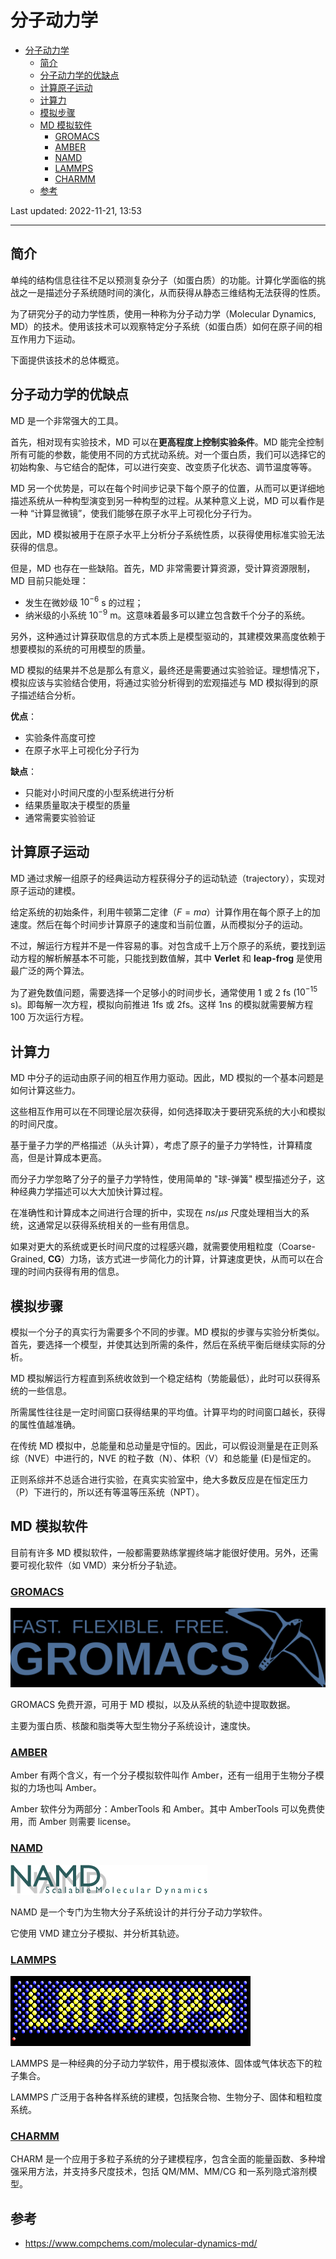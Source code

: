 # 分子动力学

- [分子动力学](#分子动力学)
  - [简介](#简介)
  - [分子动力学的优缺点](#分子动力学的优缺点)
  - [计算原子运动](#计算原子运动)
  - [计算力](#计算力)
  - [模拟步骤](#模拟步骤)
  - [MD 模拟软件](#md-模拟软件)
    - [GROMACS](#gromacs)
    - [AMBER](#amber)
    - [NAMD](#namd)
    - [LAMMPS](#lammps)
    - [CHARMM](#charmm)
  - [参考](#参考)

Last updated: 2022-11-21, 13:53
****

## 简介

单纯的结构信息往往不足以预测复杂分子（如蛋白质）的功能。计算化学面临的挑战之一是描述分子系统随时间的演化，从而获得从静态三维结构无法获得的性质。

为了研究分子的动力学性质，使用一种称为分子动力学（Molecular Dynamics, MD）的技术。使用该技术可以观察特定分子系统（如蛋白质）如何在原子间的相互作用力下运动。

下面提供该技术的总体概览。

## 分子动力学的优缺点

MD 是一个非常强大的工具。

首先，相对现有实验技术，MD 可以在**更高程度上控制实验条件**。MD 能完全控制所有可能的参数，能使用不同的方式扰动系统。对一个蛋白质，我们可以选择它的初始构象、与它结合的配体，可以进行突变、改变质子化状态、调节温度等等。

MD 另一个优势是，可以在每个时间步记录下每个原子的位置，从而可以更详细地描述系统从一种构型演变到另一种构型的过程。从某种意义上说，MD 可以看作是一种 “计算显微镜”，使我们能够在原子水平上可视化分子行为。

因此，MD 模拟被用于在原子水平上分析分子系统性质，以获得使用标准实验无法获得的信息。

但是，MD 也存在一些缺陷。首先，MD 非常需要计算资源，受计算资源限制，MD 目前只能处理：

- 发生在微妙级 $10^{-6}$ s 的过程；
- 纳米级的小系统 $10^{-9}$ m。这意味着最多可以建立包含数千个分子的系统。

另外，这种通过计算获取信息的方式本质上是模型驱动的，其建模效果高度依赖于想要模拟的系统的可用模型的质量。

MD 模拟的结果并不总是那么有意义，最终还是需要通过实验验证。理想情况下，模拟应该与实验结合使用，将通过实验分析得到的宏观描述与 MD 模拟得到的原子描述结合分析。

**优点**：

- 实验条件高度可控
- 在原子水平上可视化分子行为

**缺点**：

- 只能对小时间尺度的小型系统进行分析
- 结果质量取决于模型的质量
- 通常需要实验验证

## 计算原子运动

MD 通过求解一组原子的经典运动方程获得分子的运动轨迹（trajectory），实现对原子运动的建模。

给定系统的初始条件，利用牛顿第二定律（$F=ma$）计算作用在每个原子上的加速度。然后在每个时间步计算原子的速度和当前位置，从而模拟分子的运动。

不过，解运行方程并不是一件容易的事。对包含成千上万个原子的系统，要找到运动方程的解析解基本不可能，只能找到数值解，其中 **Verlet** 和 **leap-frog** 是使用最广泛的两个算法。

为了避免数值问题，需要选择一个足够小的时间步长，通常使用 1 或 2 fs ($10^{-15}$ s)。即每解一次方程，模拟向前推进 1fs 或 2fs。这样 1ns 的模拟就需要解方程 100 万次运行方程。

## 计算力

MD 中分子的运动由原子间的相互作用力驱动。因此，MD 模拟的一个基本问题是如何计算这些力。

这些相互作用可以在不同理论层次获得，如何选择取决于要研究系统的大小和模拟的时间尺度。

基于量子力学的严格描述（从头计算），考虑了原子的量子力学特性，计算精度高，但是计算成本更高。

而分子力学忽略了分子的量子力学特性，使用简单的 "球-弹簧" 模型描述分子，这种经典力学描述可以大大加快计算过程。

在准确性和计算成本之间进行合理的折中，实现在 $ns$/$\mu s$ 尺度处理相当大的系统，这通常足以获得系统相关的一些有用信息。

如果对更大的系统或更长时间尺度的过程感兴趣，就需要使用粗粒度（Coarse-Grained, **CG**）力场，该方式进一步简化力的计算，计算速度更快，从而可以在合理的时间内获得有用的信息。

## 模拟步骤

模拟一个分子的真实行为需要多个不同的步骤。MD 模拟的步骤与实验分析类似。首先，要选择一个模型，并使其达到所需的条件，然后在系统平衡后继续实际的分析。

MD 模拟解运行方程直到系统收敛到一个稳定结构（势能最低），此时可以获得系统的一些信息。

所需属性往往是一定时间窗口获得结果的平均值。计算平均的时间窗口越长，获得的属性值越准确。

在传统 MD 模拟中，总能量和总动量是守恒的。因此，可以假设测量是在正则系综（NVE）中进行的，NVE 的粒子数（N）、体积（V）和总能量 (E)是恒定的。

正则系综并不总适合进行实验，在真实实验室中，绝大多数反应是在恒定压力（P）下进行的，所以还有等温等压系统（NPT）。

## MD 模拟软件

目前有许多 MD 模拟软件，一般都需要熟练掌握终端才能很好使用。另外，还需要可视化软件（如 VMD）来分析分子轨迹。

### [GROMACS](https://www.gromacs.org/)

![](images/2022-11-16-17-21-43.png)

GROMACS 免费开源，可用于 MD 模拟，以及从系统的轨迹中提取数据。

主要为蛋白质、核酸和脂类等大型生物分子系统设计，速度快。

### [AMBER](https://ambermd.org/)

Amber 有两个含义，有一个分子模拟软件叫作 Amber，还有一组用于生物分子模拟的力场也叫 Amber。

Amber 软件分为两部分：AmberTools 和 Amber。其中 AmberTools 可以免费使用，而 Amber 则需要 license。

### [NAMD](https://www.ks.uiuc.edu/Research/namd/)

![](images/2022-11-21-13-41-26.png)

NAMD 是一个专门为生物大分子系统设计的并行分子动力学软件。

它使用 VMD 建立分子模拟、并分析其轨迹。

### [LAMMPS](https://www.lammps.org/)

![](images/2022-11-21-13-50-37.png)

LAMMPS 是一种经典的分子动力学软件，用于模拟液体、固体或气体状态下的粒子集合。

LAMMPS 广泛用于各种各样系统的建模，包括聚合物、生物分子、固体和粗粒度系统。

### [CHARMM](https://www.charmm.org/)

CHARM 是一个应用于多粒子系统的分子建模程序，包含全面的能量函数、多种增强采用方法，并支持多尺度技术，包括 QM/MM、MM/CG 和一系列隐式溶剂模型。

## 参考

- https://www.compchems.com/molecular-dynamics-md/
